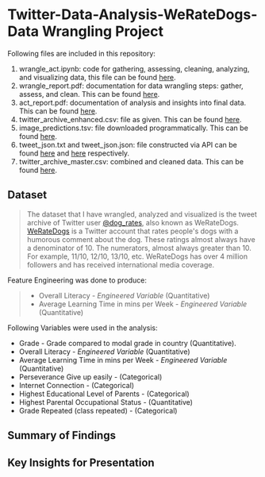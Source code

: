 # Twitter-Data-Analysis-WeRateDogs- Data Wrangling Project
Following files are included in this repository:

1. wrangle_act.ipynb: code for gathering, assessing, cleaning, analyzing, and visualizing data, this file can be found [here](https://github.com/ShaheerKhan200/Twitter-Data-Analysis-WeRateDogs--Data-Wrangling-Project/blob/main/wrangle_act.ipynb).
2. wrangle_report.pdf: documentation for data wrangling steps: gather, assess, and clean. This can be found [here](https://github.com/ShaheerKhan200/Twitter-Data-Analysis-WeRateDogs--Data-Wrangling-Project/blob/main/wrangle_report.pdf).
3. act_report.pdf: documentation of analysis and insights into final data. This can be found [here](https://github.com/ShaheerKhan200/Twitter-Data-Analysis-WeRateDogs--Data-Wrangling-Project/blob/main/act_report.pdf).
4. twitter_archive_enhanced.csv: file as given. This can be found [here](https://github.com/ShaheerKhan200/Twitter-Data-Analysis-WeRateDogs--Data-Wrangling-Project/blob/main/twitter-archive-enhanced.csv).
5. image_predictions.tsv: file downloaded programmatically. This can be found [here](https://github.com/ShaheerKhan200/Twitter-Data-Analysis-WeRateDogs--Data-Wrangling-Project/blob/main/image-predictions.tsv).
6. tweet_json.txt and tweet_json.json: file constructed via API can be found [here](https://github.com/ShaheerKhan200/Twitter-Data-Analysis-WeRateDogs--Data-Wrangling-Project/blob/main/tweet_json.txt) and [here](https://github.com/ShaheerKhan200/Twitter-Data-Analysis-WeRateDogs--Data-Wrangling-Project/blob/main/tweet_json.json) respectively.
7. twitter_archive_master.csv: combined and cleaned data. This can be found [here](https://github.com/ShaheerKhan200/Twitter-Data-Analysis-WeRateDogs--Data-Wrangling-Project/blob/main/twitter_archive_master.csv).


## Dataset

> The dataset that I have wrangled, analyzed and visualized is the tweet archive of Twitter user [@dog_rates](https://twitter.com/dog_rates), also known as WeRateDogs. [WeRateDogs](https://en.wikipedia.org/wiki/WeRateDogs) is a Twitter account that rates people's dogs with a humorous comment about the dog. These ratings almost always have a denominator of 10. The numerators, almost always greater than 10. For example, 11/10, 12/10, 13/10, etc. WeRateDogs has over 4 million followers and has received international media coverage.


Feature Engineering was done to produce:
> * Overall Literacy - *Engineered Variable* (Quantitative)
> * Average Learning Time in mins per Week - *Engineered Variable* (Quantitative)

Following Variables were used in the analysis:
* Grade - Grade compared to modal grade in country (Quantitative).
* Overall Literacy - *Engineered Variable* (Quantitative)
* Average Learning Time in mins per Week - *Engineered Variable* (Quantitative)
* Perseverance Give up easily - (Categorical)
* Internet Connection - (Categorical)
* Highest Educational Level of Parents - (Categorical)
* Highest Parental Occupational Status - (Quantitative)
* Grade Repeated (class repeated) - (Categorical)

## Summary of Findings

> 

## Key Insights for Presentation

> 
